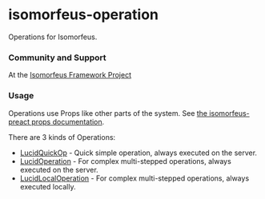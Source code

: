# isomorfeus-operation

Operations for Isomorfeus.

### Community and Support
At the [Isomorfeus Framework Project](http://isomorfeus.com)

### Usage
Operations use Props like other parts of the system.
See [the isomorfeus-preact props documentation](https://github.com/isomorfeus/isomorfeus-preact/blob/master/docs/props.md#prop-declaration).

There are 3 kinds of Operations:
- [LucidQuickOp](https://github.com/isomorfeus/isomorfeus-project/blob/master/isomorfeus-operation/docs/quick_op.md) - Quick simple operation, always executed on the server.
- [LucidOperation](https://github.com/isomorfeus/isomorfeus-project/blob/master/isomorfeus-operation/docs/operation.md) - For complex multi-stepped operations, always executed on the server.
- [LucidLocalOperation](https://github.com/isomorfeus/isomorfeus-project/blob/master/isomorfeus-operation/docs/operation.md) - For complex multi-stepped operations, always executed locally.

